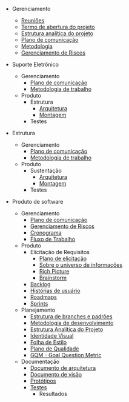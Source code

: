 * Gerenciamento

  * [Reuniões](docs/reunioes.md)
  * [Termo de abertura do projeto]()
  * [Estrutura analítica do projeto]()
  * [Plano de comunicação](docs/Plano-comunicacao.md)
  * [Metodologia]()
  * [Gerenciamento de Riscos]()

* Suporte Eletrônico

  * Gerenciamento
    * [Plano de comunicação]()
    * [Metodologia de trabalho]()
  * Produto
    * Estrutura
      * [Arquitetura]()
      * [Montagem]()
    * Testes

* Estrutura

  * Gerenciamento
    * [Plano de comunicação]()
    * [Metodologia de trabalho]()
  * Produto
    * Sustentação
      * [Arquitetura]()
      * [Montagem]()
    * Testes

* Produto de software

  * Gerenciamento
    * [Plano de comunicação](docs/software/Plano-comunicacao-software.md)
    * [Gerenciamento de Riscos](docs/software/Plano-riscos.md)
    * [Cronograma](docs/software/cronograma-inicial.md)
    * [Fluxo de Trabalho](docs/software/fluxo-trabalho.md)
  * Produto
    * Elicitação de Requisitos
      * [Plano de elicitação](docs/software/plano-elicitacao-requisitos.md)
      * [Sobre o universo de informações](docs/software/universo.md)
      * [Rich Picture](docs/software/rich-picture.md)
      * [Brainstorm](docs/software/brainstorm.md)
    * [Backlog](docs/software/backlog.md)
    * [Histórias de usuário](docs/software/user_stories.md)
    * [Roadmaps](docs/software/roadmap-geral.md)
    * [Sprints](docs/software/sprint.md)
  * Planejamento
    * [Estrutura de branches e padrões](docs/software/Padrao-branch-software.md)
    * [Metodologia de desenvolvimento](docs/software/Metodologia.md)
    * [Estrutura Analítica do Projeto](docs/software/EAP.md)
    * [Identidade Visual](docs/software/Identidade-Visual.md)
    * [Folha de Estilo](docs/software/Folha-de-estilo.md)
    * [Plano de Qualidade](docs/software/Plano-qualidade.md)
    * [GQM - Goal Question Metric](docs/software/gqm.md)
  * Documentação
    * [Documento de arquitetura](docs/software/architecture.md)
    * [Documento de visão](docs/software/vision.md)
    * [Protótipos](docs/software/prototipo.md)
    * [Testes]()
      * Resultados
